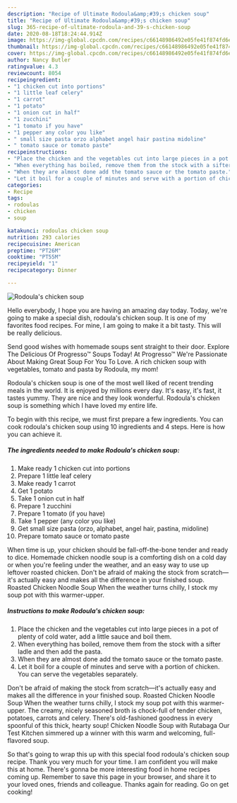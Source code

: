 ```yaml
---
description: "Recipe of Ultimate Rodoula&amp;#39;s chicken soup"
title: "Recipe of Ultimate Rodoula&amp;#39;s chicken soup"
slug: 365-recipe-of-ultimate-rodoula-and-39-s-chicken-soup
date: 2020-08-18T18:24:44.914Z
image: https://img-global.cpcdn.com/recipes/c66148986492e05fe41f874fd6e0235a/751x532cq70/rodoulas-chicken-soup-recipe-main-photo.jpg
thumbnail: https://img-global.cpcdn.com/recipes/c66148986492e05fe41f874fd6e0235a/751x532cq70/rodoulas-chicken-soup-recipe-main-photo.jpg
cover: https://img-global.cpcdn.com/recipes/c66148986492e05fe41f874fd6e0235a/751x532cq70/rodoulas-chicken-soup-recipe-main-photo.jpg
author: Nancy Butler
ratingvalue: 4.3
reviewcount: 8054
recipeingredient:
- "1 chicken cut into portions"
- "1 little leaf celery"
- "1 carrot"
- "1 potato"
- "1 onion cut in half"
- "1 zucchini"
- "1 tomato if you have"
- "1 pepper any color you like"
- " small size pasta orzo alphabet angel hair pastina midoline"
- " tomato sauce or tomato paste"
recipeinstructions:
- "Place the chicken and the vegetables cut into large pieces in a pot of plenty of cold water, add a little sauce and boil them."
- "When everything has boiled, remove them from the stock with a sifter ladle and then add the pasta."
- "When they are almost done add the tomato sauce or the tomato paste."
- "Let it boil for a couple of minutes and serve with a portion of chicken. You can serve the vegetables separately."
categories:
- Recipe
tags:
- rodoulas
- chicken
- soup

katakunci: rodoulas chicken soup 
nutrition: 293 calories
recipecuisine: American
preptime: "PT26M"
cooktime: "PT55M"
recipeyield: "1"
recipecategory: Dinner

---
```



![Rodoula&#39;s chicken soup](https://img-global.cpcdn.com/recipes/c66148986492e05fe41f874fd6e0235a/751x532cq70/rodoulas-chicken-soup-recipe-main-photo.jpg)

Hello everybody, I hope you are having an amazing day today. Today, we're going to make a special dish, rodoula&#39;s chicken soup. It is one of my favorites food recipes. For mine, I am going to make it a bit tasty. This will be really delicious.

Send good wishes with homemade soups sent straight to their door. Explore The Delicious Of Progresso™ Soups Today! At Progresso™ We&#39;re Passionate About Making Great Soup For You To Love. A rich chicken soup with vegetables, tomato and pasta by Rodoula, my mom!

Rodoula&#39;s chicken soup is one of the most well liked of recent trending meals in the world. It is enjoyed by millions every day. It's easy, it's fast, it tastes yummy. They are nice and they look wonderful. Rodoula&#39;s chicken soup is something which I have loved my entire life.


To begin with this recipe, we must first prepare a few ingredients. You can cook rodoula&#39;s chicken soup using 10 ingredients and 4 steps. Here is how you can achieve it.

<!--inarticleads1-->

##### The ingredients needed to make Rodoula&#39;s chicken soup:

1. Make ready 1 chicken cut into portions
1. Prepare 1 little leaf celery
1. Make ready 1 carrot
1. Get 1 potato
1. Take 1 onion cut in half
1. Prepare 1 zucchini
1. Prepare 1 tomato (if you have)
1. Take 1 pepper (any color you like)
1. Get  small size pasta (orzo, alphabet, angel hair, pastina, midoline)
1. Prepare  tomato sauce or tomato paste


When time is up, your chicken should be fall-off-the-bone tender and ready to dice. Homemade chicken noodle soup is a comforting dish on a cold day or when you&#39;re feeling under the weather, and an easy way to use up leftover roasted chicken. Don&#39;t be afraid of making the stock from scratch—it&#39;s actually easy and makes all the difference in your finished soup. Roasted Chicken Noodle Soup When the weather turns chilly, I stock my soup pot with this warmer-upper. 

<!--inarticleads2-->

##### Instructions to make Rodoula&#39;s chicken soup:

1. Place the chicken and the vegetables cut into large pieces in a pot of plenty of cold water, add a little sauce and boil them.
1. When everything has boiled, remove them from the stock with a sifter ladle and then add the pasta.
1. When they are almost done add the tomato sauce or the tomato paste.
1. Let it boil for a couple of minutes and serve with a portion of chicken. You can serve the vegetables separately.


Don&#39;t be afraid of making the stock from scratch—it&#39;s actually easy and makes all the difference in your finished soup. Roasted Chicken Noodle Soup When the weather turns chilly, I stock my soup pot with this warmer-upper. The creamy, nicely seasoned broth is chock-full of tender chicken, potatoes, carrots and celery. There&#39;s old-fashioned goodness in every spoonful of this thick, hearty soup! Chicken Noodle Soup with Rutabaga Our Test Kitchen simmered up a winner with this warm and welcoming, full-flavored soup. 

So that's going to wrap this up with this special food rodoula&#39;s chicken soup recipe. Thank you very much for your time. I am confident you will make this at home. There's gonna be more interesting food in home recipes coming up. Remember to save this page in your browser, and share it to your loved ones, friends and colleague. Thanks again for reading. Go on get cooking!
